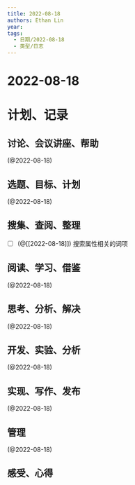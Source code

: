 ```yaml
---
title: 2022-08-18
authors: Ethan Lin
year:
tags:
  - 日期/2022-08-18 
  - 类型/日志 
---
```



# 2022-08-18






# 计划、记录

## 讨论、会议讲座、帮助

(@2022-08-18)



## 选题、目标、计划

(@2022-08-18)



## 搜集、查阅、整理

- [ ] (@[[2022-08-18]]) 搜索属性相关的词项



## 阅读、学习、借鉴

(@2022-08-18)



## 思考、分析、解决

(@2022-08-18)



## 开发、实验、分析

(@2022-08-18)



## 实现、写作、发布

(@2022-08-18)





## 管理

(@2022-08-18)



## 感受、心得




